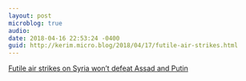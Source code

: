 ```yaml
---
layout: post
microblog: true
audio: 
date: 2018-04-16 22:53:24 -0400
guid: http://kerim.micro.blog/2018/04/17/futile-air-strikes.html
---
```

[Futile air strikes on Syria won’t defeat Assad and Putin](https://www.newstatesman.com/world/2018/04/futile-air-strikes-syria-won-t-defeat-assad-and-putin)
